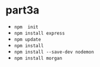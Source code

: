 # part3a

* `npm  init`
* `npm install express`
* `npm update`
* `npm install`
* `npm install --save-dev nodemon`
* `npm install morgan`
